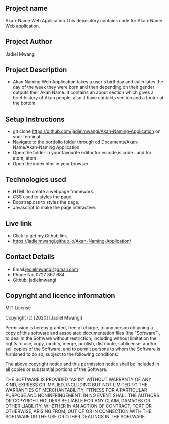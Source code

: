 ## Project name
Akan-Name Web Application
This Repository contains code for Akan-Name Web application.
## Project Author
Jadiel Mwangi
## Project Description 
* Akan Naming Web Application takes a user's birthday and calculates the day of the week they were born and then depending on their gender outputs their Akan Name. It contains an about section which gives a brief history of Akan people, also it have contacts section and a footer at the bottom.

## Setup Instructions
* git clone https://github.com/jadielmwangi/Akan-Naming-Application  on your terminal.
* Navigate to the portfolio folder through cd Documents/Akan-Name/Akan-Naming Application.
* Open the folder in your favourite editor,for vscode,is code . and for atom, atom .
* Open the index.html in your browser
## Technologies used
* HTML to create a webpage framework.
* CSS used to styles the page.
* Boostrap.css to styles the page.
* Javascript to make the page interactive.

## Live link
* Click to get my Github link.
* https://jadielmwangi.github.io/Akan-Naming-Application/
## Contact Details
* Email:jedielmwangi@gmail.com
* Phone No: 0727 867 684
* Github: jadielmwangi


## Copyright and licence information

MIT License

Copyright (c) [2020] [Jadiel Mwangi]

Permission is hereby granted, free of charge, to any person obtaining a copy
of this software and associated documentation files (the "Software"), to deal
in the Software without restriction, including without limitation the rights
to use, copy, modify, merge, publish, distribute, sublicense, and/or sell
copies of the Software, and to permit persons to whom the Software is
furnished to do so, subject to the following conditions:

The above copyright notice and this permission notice shall be included in all
copies or substantial portions of the Software.

THE SOFTWARE IS PROVIDED "AS IS", WITHOUT WARRANTY OF ANY KIND, EXPRESS OR
IMPLIED, INCLUDING BUT NOT LIMITED TO THE WARRANTIES OF MERCHANTABILITY,
FITNESS FOR A PARTICULAR PURPOSE AND NONINFRINGEMENT. IN NO EVENT SHALL THE
AUTHORS OR COPYRIGHT HOLDERS BE LIABLE FOR ANY CLAIM, DAMAGES OR OTHER
LIABILITY, WHETHER IN AN ACTION OF CONTRACT, TORT OR OTHERWISE, ARISING FROM,
OUT OF OR IN CONNECTION WITH THE SOFTWARE OR THE USE OR OTHER DEALINGS IN THE
SOFTWARE.